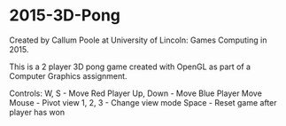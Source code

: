 # 2015-3D-Pong

Created by Callum Poole at University of Lincoln: Games Computing in 2015.

This is a 2 player 3D pong game created with OpenGL as part of a Computer Graphics assignment.

Controls: 
	W, S		- Move Red Player
	Up, Down	- Move Blue Player
	Move Mouse	- Pivot view
	1, 2, 3		- Change view mode
	Space		- Reset game after player has won
